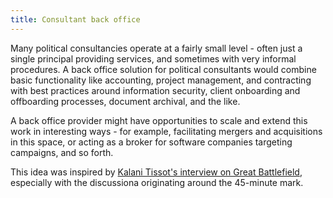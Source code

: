 ```yaml
---
title: Consultant back office
---
```


Many political consultancies operate at a fairly small level - often just a single principal providing services, and sometimes with very informal procedures. A back office solution for political consultants would combine basic functionality like accounting, project management, and contracting with best practices around information security, client onboarding and offboarding processes, document archival, and the like.

A back office provider might have opportunities to scale and extend this work in interesting ways - for example, facilitating mergers and acquisitions in this space, or acting as a broker for software companies targeting campaigns, and so forth.

This idea was inspired by [Kalani Tissot's interview on Great Battlefield](https://www.resistancedashboard.com/node/1145), especially with the discussiona originating around the 45-minute mark.